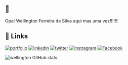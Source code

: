 
## 🚀 
Opa! Wellington Ferreira da Silva aqui mas uma vez!!!!!!!



## 🔗 Links
[![portfolio](https://img.shields.io/badge/Meu_Curriculum-000?style=for-the-badge&logo=ko-fi&logoColor=white)](https://wellnerds.github.io/cv_online//)
[![linkedin](https://img.shields.io/badge/linkedin-0A66C2?style=for-the-badge&logo=linkedin&logoColor=white)](http://www.linkedin.com/in/wellingtonferreirasilva/)
[![twitter](https://img.shields.io/badge/twitter-1DA1F2?style=for-the-badge&logo=twitter&logoColor=white)](https://twitter.com/well_jua)
[![Instragram](https://img.shields.io/badge/Instagram-E4405F?style=for-the-badge&logo=instagram&logoColor=white)](https://www.instagram.com/wellington.silva8/)
[![Facebook](https://img.shields.io/badge/Facebook-1877F2?style=for-the-badge&logo=facebook&logoColor=white)](https://www.facebook.com/wellington.silva.3781995/)

![wellington GitHub stats](https://github-readme-stats.vercel.app/api?username=wellnerd&show_icons=true&theme=dracula)
